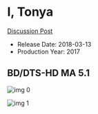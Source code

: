 # I, Tonya

[Discussion Post](https://www.avsforum.com/threads/bass-eq-for-filtered-movies.2995212/post-56994450)

* Release Date: 2018-03-13
* Production Year: 2017

## BD/DTS-HD MA 5.1

![img 0](https://i.imgur.com/m5QVows.jpg)

![img 1](https://i.imgur.com/pfXift5.jpg)


